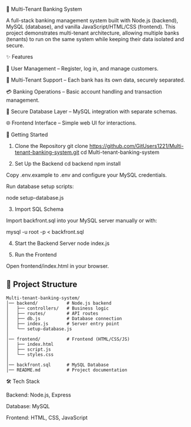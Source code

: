 🏦 Multi-Tenant Banking System

A full-stack banking management system built with Node.js (backend), MySQL (database), and vanilla JavaScript/HTML/CSS (frontend).
This project demonstrates multi-tenant architecture, allowing multiple banks (tenants) to run on the same system while keeping their data isolated and secure.

✨ Features

👤 User Management – Register, log in, and manage customers.

🏦 Multi-Tenant Support – Each bank has its own data, securely separated.

💳 Banking Operations – Basic account handling and transaction management.

🔐 Secure Database Layer – MySQL integration with separate schemas.

🌐 Frontend Interface – Simple web UI for interactions.

🚀 Getting Started
1. Clone the Repository
git clone https://github.com/GitUsers1221/Multi-tenant-banking-system.git
cd Multi-tenant-banking-system

2. Set Up the Backend
cd backend
npm install


Copy .env.example to .env and configure your MySQL credentials.

Run database setup scripts:

node setup-database.js

3. Import SQL Schema

Import backfront.sql into your MySQL server manually or with:

mysql -u root -p < backfront.sql

4. Start the Backend Server
node index.js

5. Run the Frontend

Open frontend/index.html in your browser.

## 📂 Project Structure  

```plaintext
Multi-tenant-banking-system/
│── backend/           # Node.js backend
│   ├── controllers/   # Business logic
│   ├── routes/        # API routes
│   ├── db.js          # Database connection
│   ├── index.js       # Server entry point
│   └── setup-database.js
│
│── frontend/          # Frontend (HTML/CSS/JS)
│   ├── index.html
│   ├── script.js
│   └── styles.css
│
│── backfront.sql      # MySQL Database
│── README.md          # Project documentation
```

🛠️ Tech Stack

Backend: Node.js, Express

Database: MySQL

Frontend: HTML, CSS, JavaScript
